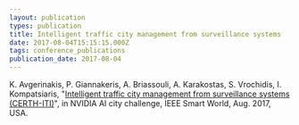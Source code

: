 ```yaml
---
layout: publication
types: publication
title: Intelligent traffic city management from surveillance systems
date: 2017-08-04T15:15:15.000Z
tags: conference_publications
publication_date: 2017-08-04
---
```

K. Avgerinakis, P. Giannakeris, A. Briassouli, A. Karakostas, S. Vrochidis, I. Kompatsiaris, "[Intelligent traffic city management from surveillance systems (CERTH-ITI)](https://www.researchgate.net/publication/321019779_Intelligent_traffic_city_management_from_surveillance_systems_CERTH-ITI)", in NVIDIA AI city challenge, IEEE Smart World, Aug. 2017, USA.